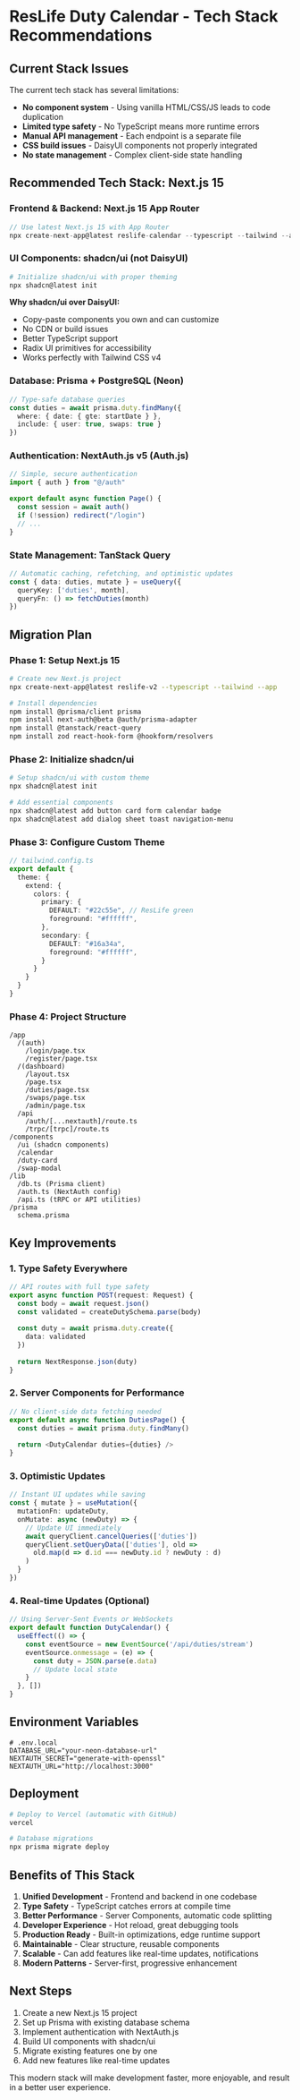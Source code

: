 # ResLife Duty Calendar - Tech Stack Recommendations

## Current Stack Issues

The current tech stack has several limitations:
- **No component system** - Using vanilla HTML/CSS/JS leads to code duplication
- **Limited type safety** - No TypeScript means more runtime errors
- **Manual API management** - Each endpoint is a separate file
- **CSS build issues** - DaisyUI components not properly integrated
- **No state management** - Complex client-side state handling

## Recommended Tech Stack: Next.js 15

### Frontend & Backend: Next.js 15 App Router
```typescript
// Use latest Next.js 15 with App Router
npx create-next-app@latest reslife-calendar --typescript --tailwind --app
```

### UI Components: shadcn/ui (not DaisyUI)
```bash
# Initialize shadcn/ui with proper theming
npx shadcn@latest init
```

**Why shadcn/ui over DaisyUI:**
- Copy-paste components you own and can customize
- No CDN or build issues
- Better TypeScript support
- Radix UI primitives for accessibility
- Works perfectly with Tailwind CSS v4

### Database: Prisma + PostgreSQL (Neon)
```typescript
// Type-safe database queries
const duties = await prisma.duty.findMany({
  where: { date: { gte: startDate } },
  include: { user: true, swaps: true }
})
```

### Authentication: NextAuth.js v5 (Auth.js)
```typescript
// Simple, secure authentication
import { auth } from "@/auth"

export default async function Page() {
  const session = await auth()
  if (!session) redirect("/login")
  // ...
}
```

### State Management: TanStack Query
```typescript
// Automatic caching, refetching, and optimistic updates
const { data: duties, mutate } = useQuery({
  queryKey: ['duties', month],
  queryFn: () => fetchDuties(month)
})
```

## Migration Plan

### Phase 1: Setup Next.js 15
```bash
# Create new Next.js project
npx create-next-app@latest reslife-v2 --typescript --tailwind --app

# Install dependencies
npm install @prisma/client prisma
npm install next-auth@beta @auth/prisma-adapter
npm install @tanstack/react-query
npm install zod react-hook-form @hookform/resolvers
```

### Phase 2: Initialize shadcn/ui
```bash
# Setup shadcn/ui with custom theme
npx shadcn@latest init

# Add essential components
npx shadcn@latest add button card form calendar badge
npx shadcn@latest add dialog sheet toast navigation-menu
```

### Phase 3: Configure Custom Theme
```typescript
// tailwind.config.ts
export default {
  theme: {
    extend: {
      colors: {
        primary: {
          DEFAULT: "#22c55e", // ResLife green
          foreground: "#ffffff",
        },
        secondary: {
          DEFAULT: "#16a34a",
          foreground: "#ffffff",
        }
      }
    }
  }
}
```

### Phase 4: Project Structure
```
/app
  /(auth)
    /login/page.tsx
    /register/page.tsx
  /(dashboard)
    /layout.tsx
    /page.tsx
    /duties/page.tsx
    /swaps/page.tsx
    /admin/page.tsx
  /api
    /auth/[...nextauth]/route.ts
    /trpc/[trpc]/route.ts
/components
  /ui (shadcn components)
  /calendar
  /duty-card
  /swap-modal
/lib
  /db.ts (Prisma client)
  /auth.ts (NextAuth config)
  /api.ts (tRPC or API utilities)
/prisma
  schema.prisma
```

## Key Improvements

### 1. Type Safety Everywhere
```typescript
// API routes with full type safety
export async function POST(request: Request) {
  const body = await request.json()
  const validated = createDutySchema.parse(body)
  
  const duty = await prisma.duty.create({
    data: validated
  })
  
  return NextResponse.json(duty)
}
```

### 2. Server Components for Performance
```typescript
// No client-side data fetching needed
export default async function DutiesPage() {
  const duties = await prisma.duty.findMany()
  
  return <DutyCalendar duties={duties} />
}
```

### 3. Optimistic Updates
```typescript
// Instant UI updates while saving
const { mutate } = useMutation({
  mutationFn: updateDuty,
  onMutate: async (newDuty) => {
    // Update UI immediately
    await queryClient.cancelQueries(['duties'])
    queryClient.setQueryData(['duties'], old => 
      old.map(d => d.id === newDuty.id ? newDuty : d)
    )
  }
})
```

### 4. Real-time Updates (Optional)
```typescript
// Using Server-Sent Events or WebSockets
export default function DutyCalendar() {
  useEffect(() => {
    const eventSource = new EventSource('/api/duties/stream')
    eventSource.onmessage = (e) => {
      const duty = JSON.parse(e.data)
      // Update local state
    }
  }, [])
}
```

## Environment Variables
```env
# .env.local
DATABASE_URL="your-neon-database-url"
NEXTAUTH_SECRET="generate-with-openssl"
NEXTAUTH_URL="http://localhost:3000"
```

## Deployment
```bash
# Deploy to Vercel (automatic with GitHub)
vercel

# Database migrations
npx prisma migrate deploy
```

## Benefits of This Stack

1. **Unified Development** - Frontend and backend in one codebase
2. **Type Safety** - TypeScript catches errors at compile time
3. **Better Performance** - Server Components, automatic code splitting
4. **Developer Experience** - Hot reload, great debugging tools
5. **Production Ready** - Built-in optimizations, edge runtime support
6. **Maintainable** - Clear structure, reusable components
7. **Scalable** - Can add features like real-time updates, notifications
8. **Modern Patterns** - Server-first, progressive enhancement

## Next Steps

1. Create a new Next.js 15 project
2. Set up Prisma with existing database schema
3. Implement authentication with NextAuth.js
4. Build UI components with shadcn/ui
5. Migrate existing features one by one
6. Add new features like real-time updates

This modern stack will make development faster, more enjoyable, and result in a better user experience.